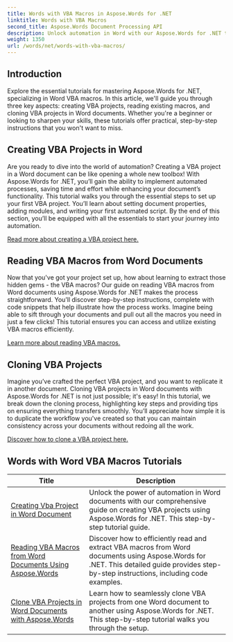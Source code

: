 ```yaml
---
title: Words with VBA Macros in Aspose.Words for .NET
linktitle: Words with VBA Macros
second_title: Aspose.Words Document Processing API
description: Unlock automation in Word with our Aspose.Words for .NET tutorials. Efficiently create, read, and clone VBA macros in Word documents.
weight: 1350
url: /words/net/words-with-vba-macros/
---
```

## Introduction

Explore the essential tutorials for mastering Aspose.Words for .NET, specializing in Word VBA macros. In this article, we'll guide you through three key aspects: creating VBA projects, reading existing macros, and cloning VBA projects in Word documents. Whether you're a beginner or looking to sharpen your skills, these tutorials offer practical, step-by-step instructions that you won't want to miss. 

## Creating VBA Projects in Word

Are you ready to dive into the world of automation? Creating a VBA project in a Word document can be like opening a whole new toolbox! With Aspose.Words for .NET, you’ll gain the ability to implement automated processes, saving time and effort while enhancing your document’s functionality. This tutorial walks you through the essential steps to set up your first VBA project. You’ll learn about setting document properties, adding modules, and writing your first automated script. By the end of this section, you’ll be equipped with all the essentials to start your journey into automation. 

[Read more about creating a VBA project here.](./creating-vba-project/)

## Reading VBA Macros from Word Documents

Now that you've got your project set up, how about learning to extract those hidden gems - the VBA macros? Our guide on reading VBA macros from Word documents using Aspose.Words for .NET makes the process straightforward. You’ll discover step-by-step instructions, complete with code snippets that help illustrate how the process works. Imagine being able to sift through your documents and pull out all the macros you need in just a few clicks! This tutorial ensures you can access and utilize existing VBA macros efficiently. 

[Learn more about reading VBA macros.](./reading-vba-macros-word-document/)

## Cloning VBA Projects

Imagine you’ve crafted the perfect VBA project, and you want to replicate it in another document. Cloning VBA projects in Word documents with Aspose.Words for .NET is not just possible; it's easy! In this tutorial, we break down the cloning process, highlighting key steps and providing tips on ensuring everything transfers smoothly. You’ll appreciate how simple it is to duplicate the workflow you've created so that you can maintain consistency across your documents without redoing all the work. 

[Discover how to clone a VBA project here.](./clone-vba-project-word-document/)

 ## Words with Word VBA Macros Tutorials
| Title | Description |
| --- | --- |
| [Creating Vba Project in Word Document](./creating-vba-project/) | Unlock the power of automation in Word documents with our comprehensive guide on creating VBA projects using Aspose.Words for .NET. This step-by-step tutorial guide. |
| [Reading VBA Macros from Word Documents Using Aspose.Words](./reading-vba-macros-word-document/) | Discover how to efficiently read and extract VBA macros from Word documents using Aspose.Words for .NET. This detailed guide provides step-by-step instructions, including code examples. |
| [Clone VBA Projects in Word Documents with Aspose.Words](./clone-vba-project-word-document/) | Learn how to seamlessly clone VBA projects from one Word document to another using Aspose.Words for .NET. This step-by-step tutorial walks you through the setup. |
